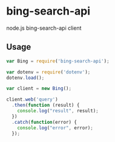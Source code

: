 bing-search-api
===============

node.js bing-search-api client


## Usage

```js
var Bing = require('bing-search-api');

var dotenv = require('dotenv');
dotenv.load();

var client = new Bing();

client.web('query')
  .then(function (result) {
    console.log("result", result);
  })
  .catch(function(error) {
    console.log("error", error);
  });
```